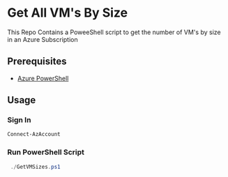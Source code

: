 # Get All VM's By Size

This Repo Contains a PoweeShell script to get the number of VM's by size in an Azure Subscription

## Prerequisites

- [Azure PowerShell](https://docs.microsoft.com/en-us/powershell/azure/install-az-ps)

## Usage

### Sign In

```powershell
Connect-AzAccount
```

### Run PowerShell Script

```powershell
 ./GetVMSizes.ps1
```
